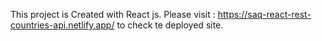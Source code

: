 This project is Created with React js.
Please visit : https://saq-react-rest-countries-api.netlify.app/ to check te deployed site.
